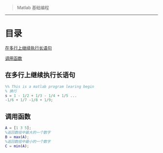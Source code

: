 

> Matlab 基础编程



---

# 目录

[在多行上继续执行长语句](#在多行上继续执行长语句)

[调用函数](#调用函数)













## 在多行上继续执行长语句

```matlab
%% This is a matlab program learing begin
% 换行
s = 1 - 1/2 + 1/3 - 1/4 + 1/5 ...
-1/6 + 1/7 -1/8 + 1/9;
```



## 调用函数

```matlab
A = [1 3 5];
%返回数组中最大的一个数字
B = max(A);
%返回数组中最小的一个数字
C = min(A);
```

